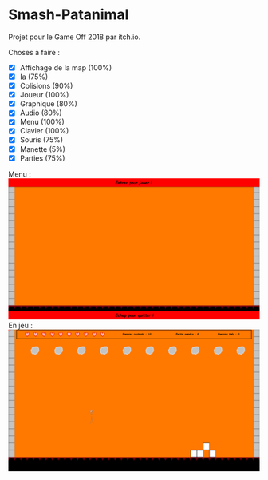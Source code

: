 # Smash-Patanimal

Projet pour le Game Off 2018 par itch.io.

Choses à faire :

- [x] Affichage de la map (100%)
- [x] Ia (75%)
- [x] Colisions (90%)
- [x] Joueur (100%)
- [x] Graphique (80%)
- [x] Audio (80%)
- [x] Menu (100%)
- [x] Clavier  (100%) 
- [x] Souris (75%)
- [x] Manette (5%)
- [x] Parties (75%)

Menu :
![Screenshot](screenshot.png)
En jeu :
![Screenshot](screenshotGame.png)
